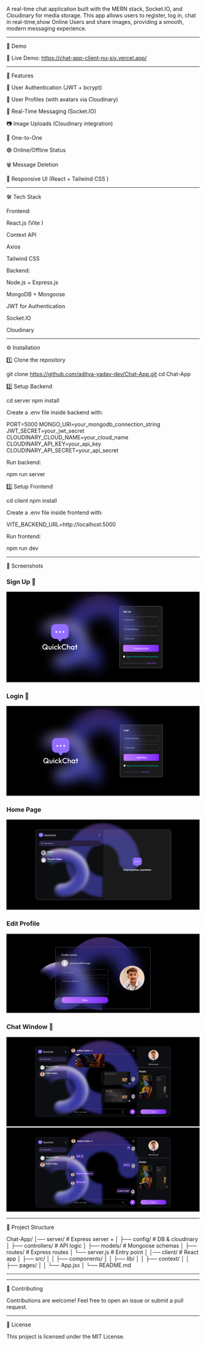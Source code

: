 
A real-time chat application built with the MERN stack, Socket.IO, and Cloudinary for media storage.
This app allows users to register, log in, chat in real-time,show Online Users and share images, providing a smooth, modern messaging experience.


---

🔗 Demo

🚀 Live Demo: https://chat-app-client-nu-six.vercel.app/



---

🚀 Features

🔑 User Authentication (JWT + bcrypt)

👤 User Profiles (with avatars via Cloudinary)

💬 Real-Time Messaging (Socket.IO)

📷 Image Uploads (Cloudinary integration)

👥 One-to-One 

🟢 Online/Offline Status

🗑️ Message Deletion

📱 Responsive UI (React + Tailwind CSS )



---

🛠️ Tech Stack

Frontend:

React.js (Vite )

Context API 

Axios

Tailwind CSS 


Backend:

Node.js + Express.js

MongoDB + Mongoose

JWT for Authentication

Socket.IO

Cloudinary



---

⚙️ Installation

1️⃣ Clone the repository

git clone https://github.com/aditya-yadav-dev/Chat-App.git
cd Chat-App

2️⃣ Setup Backend

cd server
npm install

Create a .env file inside backend with:

PORT=5000
MONGO_URI=your_mongodb_connection_string
JWT_SECRET=your_jwt_secret
CLOUDINARY_CLOUD_NAME=your_cloud_name
CLOUDINARY_API_KEY=your_api_key
CLOUDINARY_API_SECRET=your_api_secret

Run backend:

npm run server

3️⃣ Setup Frontend

cd client
npm install

Create a .env file inside frontend with:

VITE_BACKEND_URL=http://localhost:5000

Run frontend:

npm run dev


---

📸 Screenshots

### Sign Up 🔐
  ![Sign Up](<Screenshot 2025-08-28 210051.png>)
### Login 🔐
![Login](<Screenshot 2025-08-28 210140.png>)

### Home Page
![Home Page](<Screenshot 2025-08-28 210855.png>)

### Edit Profile  
![Edit Profile](<Screenshot 2025-08-28 211101.png>)

### Chat Window 💬
![Chat container](<Screenshot 2025-08-28 211215.png>)
![Chat ccontainer](<Screenshot 2025-08-28 211334.png>)


---

📂 Project Structure

Chat-App/
│── server/         # Express server + 
│   ├── config/      # DB & cloudinary 
│   ├── controllers/ # API logic
│   ├── models/      # Mongoose schemas
│   ├── routes/      # Express routes
│   └── server.js    # Entry point
│
│── client/        # React app
│   ├── src/
│   │   ├── components/
│   │   ├── lib/
│   │   ├── context/
│   │   ├── pages/
│   │   └── App.jsx
│
└── README.md


---





---

🤝 Contributing

Contributions are welcome! Feel free to open an issue or submit a pull request.


---

📜 License

This project is licensed under the MIT License.

